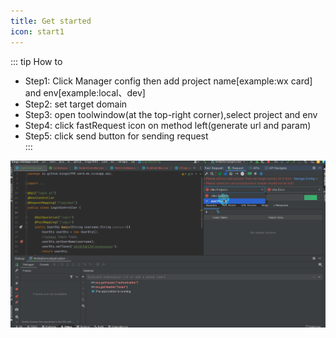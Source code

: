 ```yaml
---
title: Get started
icon: start1
---
```



::: tip How to  
* Step1: Click Manager config then add project name[example:wx card] and env[example:local、dev]  
* Step2: set target domain  
* Step3: open toolwindow(at the top-right corner),select project and env  
* Step4: click fastRequest icon on method left(generate url and param)  
* Step5: click send button for sending request  
:::

![](../../../.vuepress/public/img/howToUse_en.gif)









